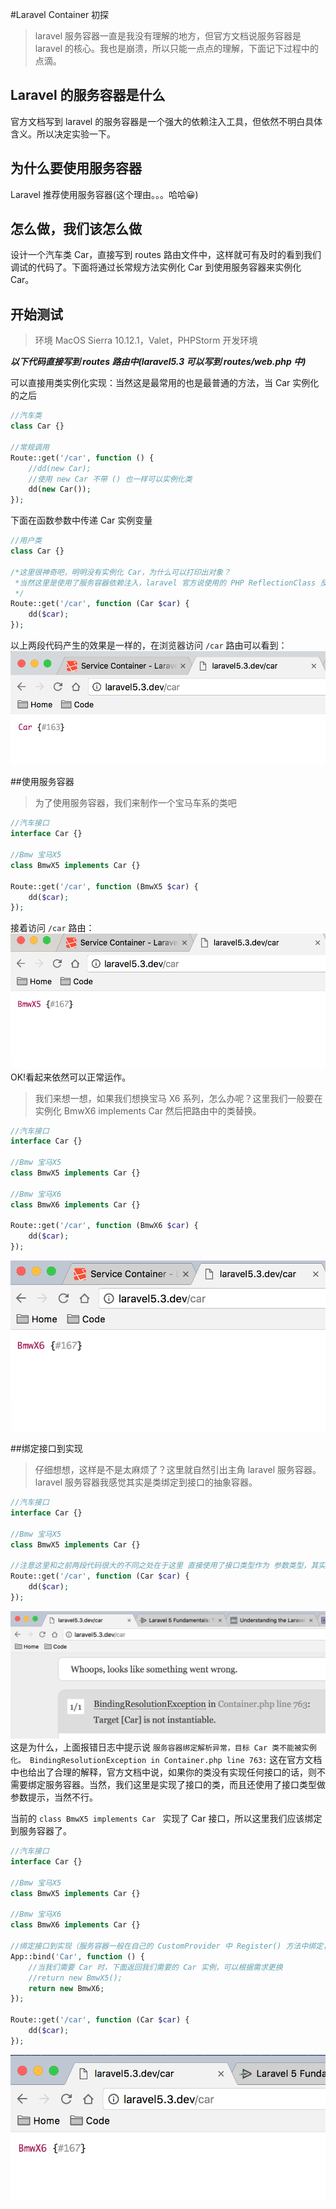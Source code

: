 #Laravel Container 初探

>laravel 服务容器一直是我没有理解的地方，但官方文档说服务容器是 laravel 的核心。我也是崩溃，所以只能一点点的理解，下面记下过程中的点滴。

## Laravel 的服务容器是什么
官方文档写到 laravel 的服务容器是一个强大的依赖注入工具，但依然不明白具体含义。所以决定实验一下。

## 为什么要使用服务容器
Laravel 推荐使用服务容器(这个理由。。。哈哈😀)

## 怎么做，我们该怎么做
设计一个汽车类 Car，直接写到 routes 路由文件中，这样就可有及时的看到我们调试的代码了。下面将通过长常规方法实例化 Car 到使用服务容器来实例化 Car。

## 开始测试
>环境 MacOS Sierra 10.12.1，Valet，PHPStorm 开发环境
 
***以下代码直接写到 routes 路由中(laravel5.3 可以写到 routes/web.php 中)***

可以直接用类实例化实现：当然这是最常用的也是最普通的方法，当 Car 实例化的之后

```php
//汽车类
class Car {}

//常规调用
Route::get('/car', function () {
    //dd(new Car);
    //使用 new Car 不带 () 也一样可以实例化类
    dd(new Car());
});

```

下面在函数参数中传递 Car 实例变量

```php
//用户类
class Car {}

/*这里很神奇吧，明明没有实例化 Car，为什么可以打印出对象？
 *当然这里是使用了服务容器依赖注入，laravel 官方说使用的 PHP ReflectionClass 反射功能
 */
Route::get('/car', function (Car $car) {
    dd($car);
});
```
以上两段代码产生的效果是一样的，在浏览器访问 `/car` 路由可以看到：
![访问 user 路由 dd() 打印结果](images/QQ20161123-0@2x.png)

##使用服务容器
>为了使用服务容器，我们来制作一个宝马车系的类吧

```php
//汽车接口
interface Car {}

//Bmw 宝马X5
class BmwX5 implements Car {}

Route::get('/car', function (BmwX5 $car) {
    dd($car);
});
```
接着访问 `/car` 路由：
![访问 /car 路由](images/QQ20161123-3@2x.png)
OK!看起来依然可以正常运作。

>我们来想一想，如果我们想换宝马 X6 系列，怎么办呢？这里我们一般要在实例化 BmwX6 implements Car 然后把路由中的类替换。

```php
//汽车接口
interface Car {}

//Bmw 宝马X5
class BmwX5 implements Car {}

//Bmw 宝马X6
class BmwX6 implements Car {}

Route::get('/car', function (BmwX6 $car) {
    dd($car);
});
```

![访问 /car 路由](images/QQ20161123-4@2x.png)

##绑定接口到实现

>仔细想想，这样是不是太麻烦了？这里就自然引出主角 laravel 服务容器。
laravel 服务容器我感觉其实是类绑定到接口的抽象容器。

```php
//汽车接口
interface Car {}

//Bmw 宝马X5
class BmwX5 implements Car {}

//注意这里和之前两段代码很大的不同之处在于这里 直接使用了接口类型作为 参数类型，其实这里是一个类型提示，但想想也不能被正常解析，毕竟仅仅只是契约接口，我们接着往下看：
Route::get('/car', function (Car $car) {
    dd($car);
});
```
![BindingResolutionException](images/QQ20161123-5@2x.png)
这是为什么，上面报错日志中提示说 `服务容器绑定解析异常，目标 Car 类不能被实例化。
BindingResolutionException in Container.php line 763:` 
这在官方文档中也给出了合理的解释，官方文档中说，如果你的类没有实现任何接口的话，则不需要绑定服务容器。当然，我们这里是实现了接口的类，而且还使用了接口类型做参数提示，当然不行。

当前的 `class BmwX5 implements Car ` 实现了 Car 接口，所以这里我们应该绑定到服务容器了。

```php
//汽车接口
interface Car {}

//Bmw 宝马X5
class BmwX5 implements Car {}

//Bmw 宝马X6
class BmwX6 implements Car {}

//绑定接口到实现（服务容器一般在自己的 CustomProvider 中 Register() 方法中绑定，但这里为了方便说明问题就直接写在路由文件中了。）
App::bind('Car', function () {
    //当我们需要 Car 时，下面返回我们需要的 Car 实例，可以根据需求更换
    //return new BmwX5();
    return new BmwX6;
});

Route::get('/car', function (Car $car) {
    dd($car);
});
```
![Bmw 宝马X6](images/QQ20161123-6@2x.png)







































